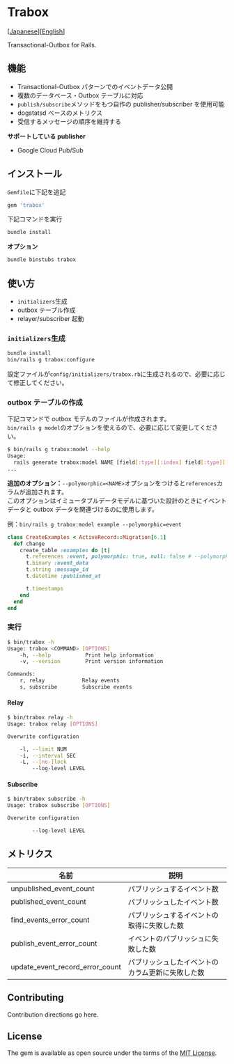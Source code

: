 # Trabox

\[[Japanese](README.ja.md)]\[[English](README.md)]

Transactional-Outbox for Rails.

<!-- 書かないといけないこと -->
<!---->
<!-- - [x] リポジトリでサポートしているのは Google Cloud Pub/Sub -->
<!-- - [ ] 自作の Publisher/Subscriber を使用できる -->
<!--   - [ ] Publisher はイベントモデルを引数にとる publish メソッドをもつインスタンスであること -->
<!--   - [ ] Subscriber はメッセージをサブスクライブする subscribe メソッドをもつインスタンスであること -->
<!-- - [ ] Publisher と Subscriber の設定値 -->
<!-- - [x] インストール手順 -->
<!-- - [x] 実行方法 -->
<!-- - [ ] イベントモデルの解説。各フィールドについてなど -->
<!-- - [x] メトリクス -->
<!-- - [x] イベントモデルは複数可 -->

## 機能

- Transactional-Outbox パターンでのイベントデータ公開
- 複数のデータベース・Outbox テーブルに対応
- `publish/subscribe`メソッドをもつ自作の publisher/subscriber を使用可能
- dogstatsd ベースのメトリクス
- 受信するメッセージの順序を維持する

**サポートしている publisher**

- Google Cloud Pub/Sub

## インストール

`Gemfile`に下記を追記

```ruby
gem 'trabox'
```

下記コマンドを実行

```bash
bundle install
```

**オプション**

```bash
bundle binstubs trabox
```

## 使い方

- `initializers`生成
- outbox テーブル作成
- relayer/subscriber 起動

### `initializers`生成

```bash
bundle install
bin/rails g trabox:configure
```

設定ファイルが`config/initializers/trabox.rb`に生成されるので、必要に応じて修正してください。

### outbox テーブルの作成

下記コマンドで outbox モデルのファイルが作成されます。  
`bin/rails g model`のオプションを使えるので、必要に応じて変更してください。

```bash
$ bin/rails g trabox:model --help
Usage:
  rails generate trabox:model NAME [field[:type][:index] field[:type][:index]] [options]
...
```

**追加のオプション：**`--polymorphic=<NAME>`オプションをつけると`references`カラムが追加されます。  
このオプションはイミュータブルデータモデルに基づいた設計のときにイベントデータと outbox データを関連づけるのに使用します。

例：`bin/rails g trabox:model example --polymorphic=event`

```ruby
class CreateExamples < ActiveRecord::Migration[6.1]
  def change
    create_table :examples do |t|
      t.references :event, polymorphic: true, null: false # --polymorphicオプションで生成されたカラム
      t.binary :event_data
      t.string :message_id
      t.datetime :published_at

      t.timestamps
    end
  end
end
```

### 実行

```bash
$ bin/trabox -h
Usage: trabox <COMMAND> [OPTIONS]
    -h, --help           Print help information
    -v, --version        Print version information

Commands:
    r, relay            Relay events
    s, subscribe        Subscribe events
```

#### Relay

```bash
$ bin/trabox relay -h
Usage: trabox relay [OPTIONS]

Overwrite configuration

    -l, --limit NUM
    -i, --interval SEC
    -L, --[no-]lock
        --log-level LEVEL

```

#### Subscribe

```bash
$ bin/trabox subscribe -h
Usage: trabox subscribe [OPTIONS]

Overwrite configuration

        --log-level LEVEL
```

## メトリクス

| 名前                            | 説明                                             |
| ------------------------------- | ------------------------------------------------ |
| unpublished_event_count         | パブリッシュするイベント数                       |
| published_event_count           | パブリッシュしたイベント数                       |
| find_events_error_count         | パブリッシュするイベントの取得に失敗した数       |
| publish_event_error_count       | イベントのパブリッシュに失敗した数               |
| update_event_record_error_count | パブリッシュしたイベントのカラム更新に失敗した数 |

## Contributing

Contribution directions go here.

## License

The gem is available as open source under the terms of the [MIT License](https://opensource.org/licenses/MIT).
